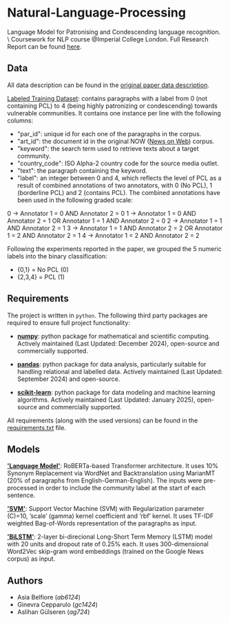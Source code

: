 # Natural-Language-Processing
Language Model for Patronising and Condescending language recognition. \ 
Coursework for NLP course @Imperial College London. Full Research Report can be found [here](report.pdf).

## Data

All data description can be found in the [original paper data description](data/README.txt).

[Labeled Training Dataset](dontpatronizeme_pcl.tsv): contains paragraphs with a label from 0 (not containing PCL) to 4 (being highly patronizing or condescending) towards vulnerable communities.
It contains one instance per line with the following columns:
- "par_id": unique id for each one of the paragraphs in the corpus.
- "art_id": the document id in the original NOW ([News on Web](https://www.english-corpora.org/now/)) corpus.
- "keyword": the search term used to retrieve texts about a target community.
- "country_code": ISO Alpha-2 country code for the source media outlet.
- "text": the paragraph containing the keyword.
- "label": an integer between 0 and 4, which reflects the level of PCL as a result of combined annotations of two annotators, with 0 (No PCL), 1 (borderline PCL) and 2 (contains PCL). The combined annotations have been used in the following graded scale:

0 -> Annotator 1 = 0 AND Annotator 2 = 0
1 -> Annotator 1 = 0 AND Annotator 2 = 1 OR Annotator 1 = 1 AND Annotator 2 = 0
2 -> Annotator 1 = 1 AND Annotator 2 = 1
3 -> Annotator 1 = 1 AND Annotator 2 = 2 OR Annotator 1 = 2 AND Annotator 2 = 1
4 -> Annotator 1 = 2 AND Annotator 2 = 2

Following the experiments reported in the paper, we grouped the 5 numeric labels into the binary classification:
- {0,1}   = No PCL (0)
- {2,3,4} = PCL (1)

## Requirements

The project is written in `python`. The following third party packages are required to ensure full project functionality:

- [**numpy**](https://numpy.org/doc/stable/index.html): python package for mathematical and scientific computing. Actively maintained (Last Updated: December 2024), open-source and commercially supported.

- [**pandas**](https://pandas.pydata.org/): python package for data analysis, particularly suitable for handling relational and labelled data. Actively maintained (Last Updated: September 2024) and open-source.

- [**scikit-learn**](https://scikit-learn.org/stable/index.html): python package for data modeling and machine learning algorithms. Actively maintained (Last Updated: January 2025), open-source and commercially supported.

All requirements (along with the used versions) can be found in the [requirements.txt](requirements.txt) file.


## Models

[**'Language Model'**](models/Improved_RoBERTa.ipynb): RoBERTa-based Transformer architecture. It uses 10% Synonym Replacement via WordNet and Backtranslation using MarianMT (20% of paragraphs from English-German-English). The inputs were pre-processed in order to include the community label at the start of each sentence.

[**'SVM'**](models/NLP_Improved_svm.ipynb): Support Vector Machine (SVM) with Regularization parameter (C)=10, ’scale’ (gamma) kernel coefficient and ’rbf’ kernel. It uses TF-IDF weighted Bag-of-Words representation of the paragraphs as input.

[**'BiLSTM'**](models/BiLSTM.ipynb): 2-layer bi-direcional Long-Short Term Memory (LSTM) model with 20 units and dropout rate of 0.25% each. It uses 300-dimensional Word2Vec skip-gram word embeddings (trained on the Google News corpus) as input.


## Authors

- Asia Belfiore (*ab6124*)
- Ginevra Cepparulo (*gc1424*)
- Aslihan Gülseren (*ag724*)
